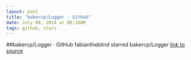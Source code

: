 ```yaml
---
layout: post
title: "bakercp/Logger · GitHub"
date: July 08, 2014 at 08:16AM
tags: github, stars
---
```

##bakercp/Logger · GitHub
fabiantheblind starred bakercp/Logger
[link to source](http://ift.tt/1sqwQqH) 
